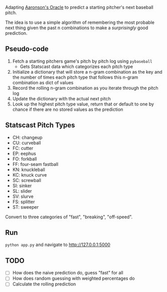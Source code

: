 Adapting [Aaronson's Oracle](https://github.com/elsehow/aaronson-oracle/blob/master/README.md) to predict a starting pitcher's next baseball pitch.

The idea is to use a simple algorithm of remembering the most probable next thing given the past n combinations to make a *surprisingly* good prediction.

## Pseudo-code

1. Fetch a starting pitchers game's pitch by pitch log using `pybaseball`
    * Gets Statscast data which categorizes each pitch type
1. Initialize a dictionary that will store a n-gram combination as the key and the number of times each pitch type that follows this n-gram combination as dict of values
1. Record the rolling n-gram combination as you iterate through the pitch log
1. Update the dictionary with the actual next pitch
1. Look up the highest pitch type value, return that or default to one by chance if there are no stored values as the prediction

## Statscast Pitch Types

- CH: changeup
- CU: curveball
- FC: cutter 
- EP: eephus
- FO: forkball 
- FF: four-seam fastball 
- KN: knuckleball 
- KC: knuck curve
- SC: screwball
- SI: sinker
- SL: slider
- SV: slurve
- FS: splitter 
- ST: sweeper

Convert to three categories of "fast", "breaking", "off-speed". 

## Run

`python app.py` and navigate to http://127.0.0.1:5000


## TODO
 
- [ ] How does the naive prediction do, guess "fast" for all
- [ ] How does random guessing with weighted percentages do
- [ ] Calculate the rolling prediction 